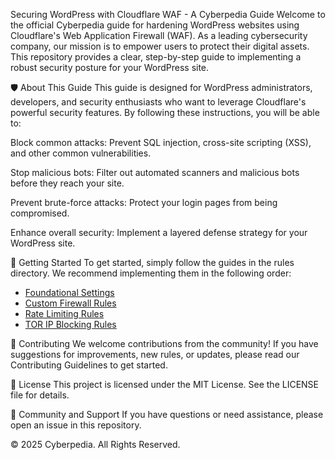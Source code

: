 Securing WordPress with Cloudflare WAF - A Cyberpedia Guide
Welcome to the official Cyberpedia guide for hardening WordPress websites using Cloudflare's Web Application Firewall (WAF). As a leading cybersecurity company, our mission is to empower users to protect their digital assets. This repository provides a clear, step-by-step guide to implementing a robust security posture for your WordPress site.

🛡️ About This Guide
This guide is designed for WordPress administrators, developers, and security enthusiasts who want to leverage Cloudflare's powerful security features. By following these instructions, you will be able to:

Block common attacks: Prevent SQL injection, cross-site scripting (XSS), and other common vulnerabilities.

Stop malicious bots: Filter out automated scanners and malicious bots before they reach your site.

Prevent brute-force attacks: Protect your login pages from being compromised.

Enhance overall security: Implement a layered defense strategy for your WordPress site.

🚀 Getting Started
To get started, simply follow the guides in the rules directory. We recommend implementing them in the following order:

- [Foundational Settings](rules/foundational-settings.md)
- [Custom Firewall Rules](rules/custom-firewall-rules.md)
- [Rate Limiting Rules](rules/rate-limiting-rules.md)
- [TOR IP Blocking Rules](rules/tor-ip-block-rules.md)

🙌 Contributing
We welcome contributions from the community! If you have suggestions for improvements, new rules, or updates, please read our Contributing Guidelines to get started.

📄 License
This project is licensed under the MIT License. See the LICENSE file for details.

💬 Community and Support
If you have questions or need assistance, please open an issue in this repository.

© 2025 Cyberpedia. All Rights Reserved.